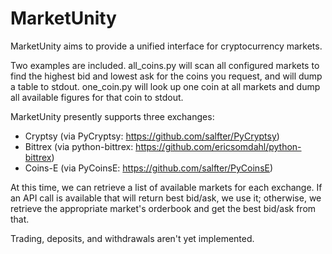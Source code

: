 MarketUnity
===========

MarketUnity aims to provide a unified interface for cryptocurrency markets.

Two examples are included.  all_coins.py will scan all configured markets to
find the highest bid and lowest ask for the coins you request, and will dump
a table to stdout.  one_coin.py will look up one coin at all markets and
dump all available figures for that coin to stdout.

MarketUnity presently supports three exchanges:

* Cryptsy
  (via PyCryptsy: https://github.com/salfter/PyCryptsy)
* Bittrex
  (via python-bittrex: https://github.com/ericsomdahl/python-bittrex)
* Coins-E
  (via PyCoinsE: https://github.com/salfter/PyCoinsE)

At this time, we can retrieve a list of available markets for each exchange.
If an API call is available that will return best bid/ask, we use it;
otherwise, we retrieve the appropriate market's orderbook and get the best
bid/ask from that.  

Trading, deposits, and withdrawals aren't yet implemented.
